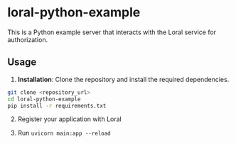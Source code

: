 # loral-python-example

This is a Python example server that interacts with the Loral service for authorization. 

## Usage

1. **Installation**: Clone the repository and install the required dependencies.

```bash
git clone <repository_url>
cd loral-python-example
pip install -r requirements.txt
```

2. Register your application with Loral

3. Run `uvicorn main:app --reload`